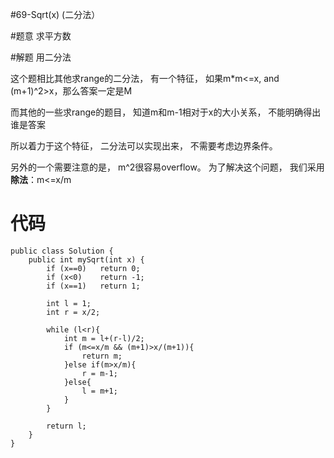 #69-Sqrt(x)  (二分法）

#题意
求平方数

#解题
用二分法

这个题相比其他求range的二分法， 有一个特征， 如果m*m<=x, and (m+1)^2>x，那么答案一定是M

而其他的一些求range的题目， 知道m和m-1相对于x的大小关系， 不能明确得出谁是答案

所以着力于这个特征， 二分法可以实现出来， 不需要考虑边界条件。

另外的一个需要注意的是， m^2很容易overflow。 为了解决这个问题， 我们采用**除法**：m<=x/m

# 代码
```
public class Solution {
    public int mySqrt(int x) {
        if (x==0)   return 0;
        if (x<0)    return -1;
        if (x==1)   return 1;
        
        int l = 1;
        int r = x/2;
        
        while (l<r){
            int m = l+(r-l)/2;
            if (m<=x/m && (m+1)>x/(m+1)){
                return m;
            }else if(m>x/m){
                r = m-1;
            }else{
                l = m+1;
            }
        }
        
        return l;
    }
}
``` 